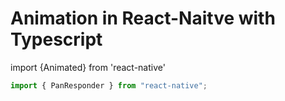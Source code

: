 # Animation in React-Naitve with Typescript

import {Animated} from 'react-native'

```typescript
import { PanResponder } from "react-native";
```
